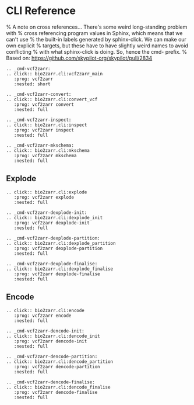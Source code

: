 # CLI Reference

% A note on cross references... There's some weird long-standing problem with
% cross referencing program values in Sphinx, which means that we can't use
% the built-in labels generated by sphinx-click. We can make our own explicit
% targets, but these have to have slightly weird names to avoid conflicting
% with what sphinx-click is doing. So, hence the cmd- prefix.
% Based on: https://github.com/skypilot-org/skypilot/pull/2834

```{eval-rst}
.. _cmd-vcf2zarr:
.. click:: bio2zarr.cli:vcf2zarr_main
   :prog: vcf2zarr
   :nested: short

.. _cmd-vcf2zarr-convert:
.. click:: bio2zarr.cli:convert_vcf
   :prog: vcf2zarr convert
   :nested: full

.. _cmd-vcf2zarr-inspect:
.. click:: bio2zarr.cli:inspect
   :prog: vcf2zarr inspect
   :nested: full

.. _cmd-vcf2zarr-mkschema:
.. click:: bio2zarr.cli:mkschema
   :prog: vcf2zarr mkschema
   :nested: full
```

## Explode

```{eval-rst}
.. click:: bio2zarr.cli:explode
   :prog: vcf2zarr explode
   :nested: full

.. _cmd-vcf2zarr-dexplode-init:
.. click:: bio2zarr.cli:dexplode_init
   :prog: vcf2zarr dexplode-init
   :nested: full

.. _cmd-vcf2zarr-dexplode-partition:
.. click:: bio2zarr.cli:dexplode_partition
   :prog: vcf2zarr dexplode-partition
   :nested: full

.. _cmd-vcf2zarr-dexplode-finalise:
.. click:: bio2zarr.cli:dexplode_finalise
   :prog: vcf2zarr dexplode-finalise
   :nested: full
```

## Encode

```{eval-rst}
.. click:: bio2zarr.cli:encode
   :prog: vcf2zarr encode
   :nested: full

.. _cmd-vcf2zarr-dencode-init:
.. click:: bio2zarr.cli:dencode_init
   :prog: vcf2zarr dencode-init
   :nested: full

.. _cmd-vcf2zarr-dencode-partition:
.. click:: bio2zarr.cli:dencode_partition
   :prog: vcf2zarr dencode-partition
   :nested: full

.. _cmd-vcf2zarr-dencode-finalise:
.. click:: bio2zarr.cli:dencode_finalise
   :prog: vcf2zarr dencode-finalise
   :nested: full
```

